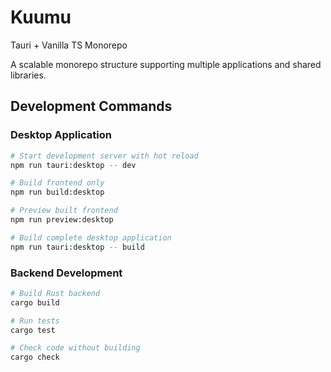 # Kuumu

Tauri + Vanilla TS Monorepo

A scalable monorepo structure supporting multiple applications and shared libraries.

## Development Commands

### Desktop Application

```bash
# Start development server with hot reload
npm run tauri:desktop -- dev

# Build frontend only
npm run build:desktop

# Preview built frontend
npm run preview:desktop

# Build complete desktop application
npm run tauri:desktop -- build
```

### Backend Development

```bash
# Build Rust backend
cargo build

# Run tests
cargo test

# Check code without building
cargo check
```
